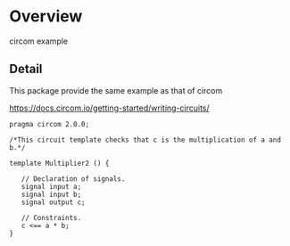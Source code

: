 # Overview

circom example

## Detail

This package provide the same example as that of circom

https://docs.circom.io/getting-started/writing-circuits/

```circom
pragma circom 2.0.0;

/*This circuit template checks that c is the multiplication of a and b.*/  

template Multiplier2 () {  

   // Declaration of signals.  
   signal input a;  
   signal input b;  
   signal output c;  

   // Constraints.  
   c <== a * b;  
}
```
